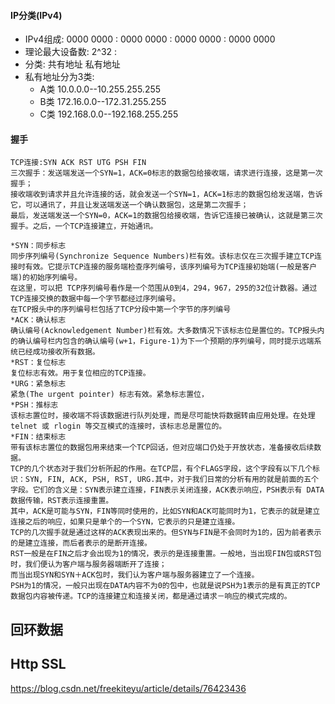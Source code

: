 
#### IP分类(IPv4)
* IPv4组成: 0000 0000 : 0000 0000 : 0000 0000 : 0000 0000
* 理论最大设备数: 2^32 :
* 分类: 共有地址 私有地址
* 私有地址分为3类:
    * A类 10.0.0.0--10.255.255.255
    * B类 172.16.0.0--172.31.255.255
    * C类 192.168.0.0--192.168.255.255



#### 握手

```
TCP连接:SYN ACK RST UTG PSH FIN
三次握手：发送端发送一个SYN=1，ACK=0标志的数据包给接收端，请求进行连接，这是第一次握手；
接收端收到请求并且允许连接的话，就会发送一个SYN=1，ACK=1标志的数据包给发送端，告诉它，可以通讯了，并且让发送端发送一个确认数据包，这是第二次握手；
最后，发送端发送一个SYN=0，ACK=1的数据包给接收端，告诉它连接已被确认，这就是第三次握手。之后，一个TCP连接建立，开始通讯。

*SYN：同步标志
同步序列编号(Synchronize Sequence Numbers)栏有效。该标志仅在三次握手建立TCP连接时有效。它提示TCP连接的服务端检查序列编号，该序列编号为TCP连接初始端(一般是客户端)的初始序列编号。
在这里，可以把 TCP序列编号看作是一个范围从0到4，294，967，295的32位计数器。通过TCP连接交换的数据中每一个字节都经过序列编号。
在TCP报头中的序列编号栏包括了TCP分段中第一个字节的序列编号
*ACK：确认标志
确认编号(Acknowledgement Number)栏有效。大多数情况下该标志位是置位的。TCP报头内的确认编号栏内包含的确认编号(w+1，Figure-1)为下一个预期的序列编号，同时提示远端系统已经成功接收所有数据。
*RST：复位标志
复位标志有效。用于复位相应的TCP连接。
*URG：紧急标志
紧急(The urgent pointer) 标志有效。紧急标志置位，
*PSH：推标志
该标志置位时，接收端不将该数据进行队列处理，而是尽可能快将数据转由应用处理。在处理 telnet 或 rlogin 等交互模式的连接时，该标志总是置位的。
*FIN：结束标志
带有该标志置位的数据包用来结束一个TCP回话，但对应端口仍处于开放状态，准备接收后续数据。
TCP的几个状态对于我们分析所起的作用。在TCP层，有个FLAGS字段，这个字段有以下几个标识：SYN, FIN, ACK, PSH, RST, URG.其中，对于我们日常的分析有用的就是前面的五个字段。它们的含义是：SYN表示建立连接，FIN表示关闭连接，ACK表示响应，PSH表示有 DATA数据传输，RST表示连接重置。
其中，ACK是可能与SYN，FIN等同时使用的，比如SYN和ACK可能同时为1，它表示的就是建立连接之后的响应，如果只是单个的一个SYN，它表示的只是建立连接。
TCP的几次握手就是通过这样的ACK表现出来的。但SYN与FIN是不会同时为1的，因为前者表示的是建立连接，而后者表示的是断开连接。
RST一般是在FIN之后才会出现为1的情况，表示的是连接重置。一般地，当出现FIN包或RST包时，我们便认为客户端与服务器端断开了连接；
而当出现SYN和SYN＋ACK包时，我们认为客户端与服务器建立了一个连接。
PSH为1的情况，一般只出现在DATA内容不为0的包中，也就是说PSH为1表示的是有真正的TCP数据包内容被传递。TCP的连接建立和连接关闭，都是通过请求－响应的模式完成的。
```

## 回环数据


## Http SSL
https://blog.csdn.net/freekiteyu/article/details/76423436